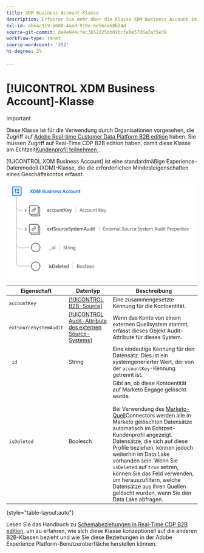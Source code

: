 ```yaml
---
title: XDM Business Account-Klasse
description: Erfahren Sie mehr über die Klasse XDM Business Account im Experience-Datenmodell (XDM).
exl-id: abe4c919-a680-4aad-918e-6e56cae8bd4d
source-git-commit: de8e944cfec3b52d25bb02bcfebe57d6a2a35e39
workflow-type: tm+mt
source-wordcount: '252'
ht-degree: 2%

---
```


# [!UICONTROL XDM Business Account]-Klasse

>[!IMPORTANT]
>
>Diese Klasse ist für die Verwendung durch Organisationen vorgesehen, die Zugriff auf [Adobe Real-time Customer Data Platform B2B edition](../../../rtcdp/b2b-overview.md) haben. Sie müssen Zugriff auf Real-Time CDP B2B edition haben, damit diese Klasse am Echtzeit[Kundenprofil teilnehmen ](../../../profile/home.md).

[!UICONTROL XDM Business Account] ist eine standardmäßige Experience-Datenmodell (XDM)-Klasse, die die erforderlichen Mindesteigenschaften eines Geschäftskontos erfasst.

![Die Struktur der Klasse XDM Business Account , wie sie in der Benutzeroberfläche angezeigt wird](../../images/classes/b2b/business-account.png)

| Eigenschaft | Datentyp | Beschreibung |
| --- | --- | --- |
| `accountKey` | [[!UICONTROL B2B-Source]](../../data-types/b2b-source.md) | Eine zusammengesetzte Kennung für die Kontoentität. |
| `extSourceSystemAudit` | [[!UICONTROL Audit-Attribute des externen Source-Systems]](../../data-types/external-source-system-audit-attributes.md) | Wenn das Konto von einem externen Quellsystem stammt, erfasst dieses Objekt Audit-Attribute für dieses System. |
| `_id` | String | Eine eindeutige Kennung für den Datensatz. Dies ist ein systemgenerierter Wert, der von der `accountKey`-Kennung getrennt ist. |
| `isDeleted` | Boolesch | Gibt an, ob diese Kontoentität auf Marketo Engage gelöscht wurde.<br><br>Bei Verwendung des [Marketo-Quell](../../../sources/connectors/adobe-applications/marketo/marketo.md)Connectors werden alle in Marketo gelöschten Datensätze automatisch im Echtzeit-Kundenprofil angezeigt. Datensätze, die sich auf diese Profile beziehen, können jedoch weiterhin im Data Lake vorhanden sein. Wenn Sie `isDeleted` auf `true` setzen, können Sie das Feld verwenden, um herauszufiltern, welche Datensätze aus Ihren Quellen gelöscht wurden, wenn Sie den Data Lake abfragen. |

{style="table-layout:auto"}

Lesen Sie das Handbuch zu [Schemabeziehungen in Real-Time CDP B2B edition](../../tutorials/relationship-b2b.md), um zu erfahren, wie sich diese Klasse konzeptionell auf die anderen B2B-Klassen bezieht und wie Sie diese Beziehungen in der Adobe Experience Platform-Benutzeroberfläche herstellen können.
